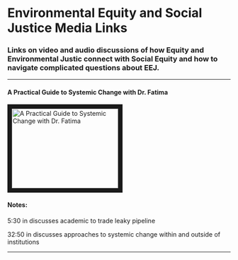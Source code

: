 # Environmental Equity and Social Justice Media Links
### Links on video and audio discussions of how Equity and Environmental Justic connect with Social Equity and how to navigate complicated questions about EEJ.
---
#### A Practical Guide to Systemic Change with Dr. Fatima

<a href="http://www.youtube.com/watch?feature=player_embedded&v=3NCSY85FqVQ
" target="_blank"><img src="http://img.youtube.com/vi/3NCSY85FqVQ/0.jpg" 
alt="A Practical Guide to Systemic Change with Dr. Fatima" width="240" height="180" border="10" /></a>
#### Notes:
5:30 in discusses academic to trade leaky pipeline 

32:50 in discusses approaches to systemic change within and outside of institutions

---
